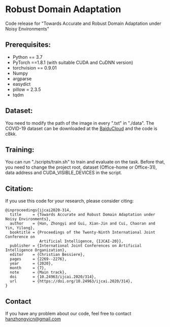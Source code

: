 # Robust Domain Adaptation 

Code release for "Towards Accurate and Robust Domain Adaptation under Noisy Environments"
## Prerequisites:

* Python == 3.7
* PyTorch ==1.8.1 (with suitable CUDA and CuDNN version)
* torchvision == 0.9.01
* Numpy
* argparse
* easydict
* pillow = 2.3.5
* tqdm

## Dataset:

You need to modify the path of the image in every ".txt" in "./data".
The COVID-19 dataset can be downloaded at the [BaiduCloud](https://pan.baidu.com/s/17KEGkPmue6jBRRq6pGVF4Q) and the code is c8kk.

## Training:

You can run "./scripts/train.sh" to train and evaluate on the task. Before that, you need to change the project root, dataset (Office-home or Office-31), data address and CUDA_VISIBLE_DEVICES in the script.

## Citation:

If you use this code for your research, please consider citing:
```
@inproceedings{ijcai2020-314,
  title     = {Towards Accurate and Robust Domain Adaptation under Noisy Environments},
  author    = {Han, Zhongyi and Gui, Xian-Jin and Cui, Chaoran and Yin, Yilong},
  booktitle = {Proceedings of the Twenty-Ninth International Joint Conference on
               Artificial Intelligence, {IJCAI-20}},
  publisher = {International Joint Conferences on Artificial Intelligence Organization},             
  editor    = {Christian Bessiere},	
  pages     = {2269--2276},
  year      = {2020},
  month     = {7},
  note      = {Main track},
  doi       = {10.24963/ijcai.2020/314},
  url       = {https://doi.org/10.24963/ijcai.2020/314},
}
```
## Contact
If you have any problem about our code, feel free to contact hanzhongyicn@gmail.com
